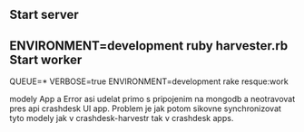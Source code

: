 Start server
-----
ENVIRONMENT=development ruby harvester.rb
Start worker
-----
QUEUE=* VERBOSE=true ENVIRONMENT=development rake resque:work

modely App a Error asi udelat primo s pripojenim na mongodb a
neotravovat pres api crashdesk UI app. Problem je jak potom
sikovne synchronizovat tyto modely jak v crashdesk-harvestr
tak v crashdesk apps.
